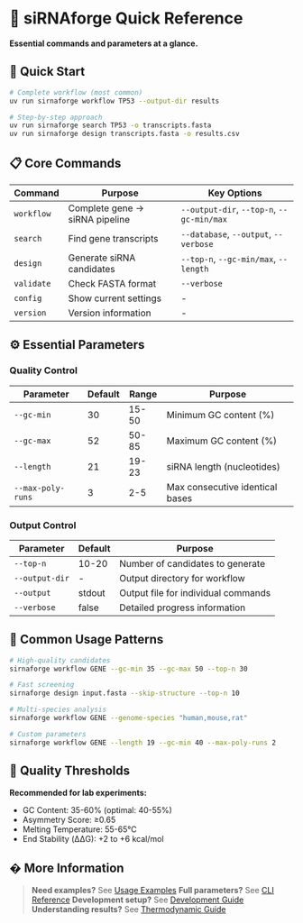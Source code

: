 # 🧬 siRNAforge Quick Reference

**Essential commands and parameters at a glance.**

## 🚀 Quick Start

```bash
# Complete workflow (most common)
uv run sirnaforge workflow TP53 --output-dir results

# Step-by-step approach
uv run sirnaforge search TP53 -o transcripts.fasta
uv run sirnaforge design transcripts.fasta -o results.csv
```

## 📋 Core Commands

| Command | Purpose | Key Options |
|---------|---------|------------|
| `workflow` | Complete gene → siRNA pipeline | `--output-dir`, `--top-n`, `--gc-min/max` |
| `search` | Find gene transcripts | `--database`, `--output`, `--verbose` |
| `design` | Generate siRNA candidates | `--top-n`, `--gc-min/max`, `--length` |
| `validate` | Check FASTA format | `--verbose` |
| `config` | Show current settings | - |
| `version` | Version information | - |

## ⚙️ Essential Parameters

### Quality Control
| Parameter | Default | Range | Purpose |
|-----------|---------|-------|---------|
| `--gc-min` | 30 | 15-50 | Minimum GC content (%) |
| `--gc-max` | 52 | 50-85 | Maximum GC content (%) |
| `--length` | 21 | 19-23 | siRNA length (nucleotides) |
| `--max-poly-runs` | 3 | 2-5 | Max consecutive identical bases |

### Output Control
| Parameter | Default | Purpose |
|-----------|---------|---------|
| `--top-n` | 10-20 | Number of candidates to generate |
| `--output-dir` | - | Output directory for workflow |
| `--output` | stdout | Output file for individual commands |
| `--verbose` | false | Detailed progress information |

## 🎯 Common Usage Patterns

```bash
# High-quality candidates
sirnaforge workflow GENE --gc-min 35 --gc-max 50 --top-n 30

# Fast screening
sirnaforge design input.fasta --skip-structure --top-n 10

# Multi-species analysis
sirnaforge workflow GENE --genome-species "human,mouse,rat"

# Custom parameters
sirnaforge workflow GENE --length 19 --gc-min 40 --max-poly-runs 2
```

## 🔬 Quality Thresholds

**Recommended for lab experiments:**
- GC Content: 35-60% (optimal: 40-55%)
- Asymmetry Score: ≥0.65
- Melting Temperature: 55-65°C
- End Stability (ΔΔG): +2 to +6 kcal/mol

## � More Information

> **Need examples?** See [Usage Examples](USAGE_EXAMPLES.md)
> **Full parameters?** See [CLI Reference](CLI_REFERENCE.md)
> **Development setup?** See [Development Guide](development.md)
> **Understanding results?** See [Thermodynamic Guide](THERMODYNAMIC_GUIDE.md)
